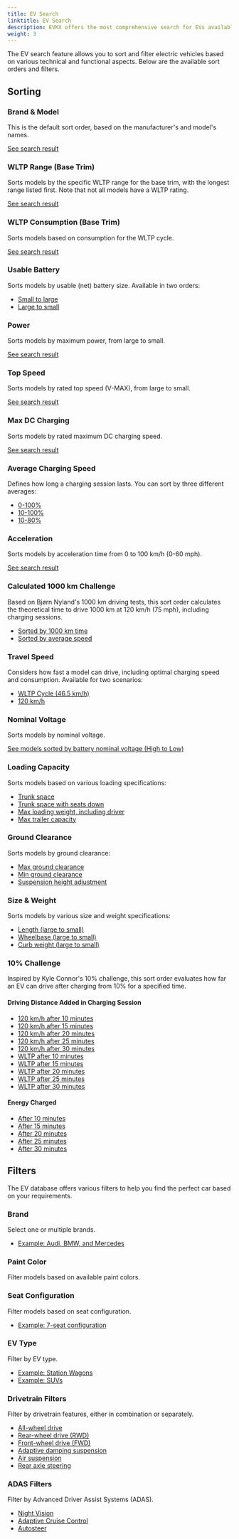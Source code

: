```yaml
---
title: EV Search
linktitle: EV Search
description: EVKX offers the most comprehensive search for EVs available online. This guide helps you get the most out of this feature.
weight: 3
---
```

<!-- markdownlint-disable MD033 -->

The EV search feature allows you to sort and filter electric vehicles based on various technical and functional aspects. Below are the available sort orders and filters.

## Sorting

### Brand & Model

This is the default sort order, based on the manufacturer's and model's names.

[See search result](/evsearch/)

### WLTP Range (Base Trim)

Sorts models by the specific WLTP range for the base trim, with the longest range listed first. Note that not all models have a WLTP rating.

[See search result](/evsearch/?sortOrder=RangeMinimumWltp)

### WLTP Consumption (Base Trim)

Sorts models based on consumption for the WLTP cycle.

[See search result](/evsearch/?sortOrder=WltpBasicConsumption)

### Usable Battery

Sorts models by usable (net) battery size. Available in two orders:

- [Small to large](/evsearch/?sortOrder=NetBattery)
- [Large to small](/evsearch/?sortOrder=NetBattery)

### Power

Sorts models by maximum power, from large to small.

[See search result](/evsearch/?sortOrder=PowerDesc)

### Top Speed

Sorts models by rated top speed (V-MAX), from large to small.

[See search result](/evsearch/?sortOrder=TopSpeedDesc)

### Max DC Charging

Sorts models by rated maximum DC charging speed.

[See search result](/evsearch/?sortOrder=MaxDCCharging)

### Average Charging Speed

Defines how long a charging session lasts. You can sort by three different averages:

- [0-100%](/evsearch/?sortOrder=AverageChargingSpeedDesc)
- [10-100%](/evsearch/?sortOrder=AverageChargingSpeed10100Desc)
- [10-80%](/evsearch/?sortOrder=AverageChargingSpeed1080Desc)

### Acceleration

Sorts models by acceleration time from 0 to 100 km/h (0-60 mph).

[See search result](/evsearch/?sortOrder=ZeroTo100)

### Calculated 1000 km Challenge

Based on Bjørn Nyland's 1000 km driving tests, this sort order calculates the theoretical time to drive 1000 km at 120 km/h (75 mph), including charging sessions.

- [Sorted by 1000 km time](/evsearch/?sortOrder=DrivingTime1000kmChallenge)
- [Sorted by average speed](/evsearch/?sortOrder=AverageSpeed1000kmChallengeDesc)

### Travel Speed

Considers how fast a model can drive, including optimal charging speed and consumption. Available for two scenarios:

- [WLTP Cycle (46.5 km/h)](/evsearch/?sortOrder=TravelSpeedWltpDesc)
- [120 km/h](/evsearch/?sortOrder=TravelSpeed120kmhDesc)

### Nominal Voltage

Sorts models by nominal voltage.

[See models sorted by battery nominal voltage (High to Low)](/evsearch/?sortOrder=NominalVoltage)

### Loading Capacity

Sorts models based on various loading specifications:

- [Trunk space](/evsearch/?sortOrder=TrunkSizeDesc)
- [Trunk space with seats down](/evsearch/?sortOrder=MaxTrunkSizeDesc)
- [Max loading weight, including driver](/evsearch/?sortOrder=MaxLoadDesc)
- [Max trailer capacity](/evsearch/?sortOrder=MaxTrailerSizeDesc)

### Ground Clearance

Sorts models by ground clearance:

- [Max ground clearance](/evsearch/?sortOrder=MaxGroundClearanceDesc)
- [Min ground clearance](/evsearch/?sortOrder=MaxGroundClearanceDesc)
- [Suspension height adjustment](/evsearch/?sortOrder=SuspensionHeightAdjustment)

### Size & Weight

Sorts models by various size and weight specifications:

- [Length (large to small)](/evsearch/?sortOrder=Length)
- [Wheelbase (large to small)](/evsearch/?sortOrder=Wheelbase)
- [Curb weight (large to small)](/evsearch/?sortOrder=WeightUnladenDINKg)

### 10% Challenge

Inspired by Kyle Connor's 10% challenge, this sort order evaluates how far an EV can drive after charging from 10% for a specified time.

#### Driving Distance Added in Charging Session

- [120 km/h after 10 minutes](/evsearch/?sortOrder=DrivingDistance120kmhCharged10Percent10Min)
- [120 km/h after 15 minutes](/evsearch/?sortOrder=DrivingDistance120kmhCharged10Percent15Min)
- [120 km/h after 20 minutes](/evsearch/?sortOrder=DrivingDistance120kmhCharged10Percent20Min)
- [120 km/h after 25 minutes](/evsearch/?sortOrder=DrivingDistance120kmhCharged10Percent25Min)
- [120 km/h after 30 minutes](/evsearch/?sortOrder=DrivingDistance120kmhCharged10Percent30Min)
- [WLTP after 10 minutes](/evsearch/?sortOrder=DrivingDistanceWltpCharged10Percent10Min)
- [WLTP after 15 minutes](/evsearch/?sortOrder=DrivingDistanceWltpCharged10Percent15Min)
- [WLTP after 20 minutes](/evsearch/?sortOrder=DrivingDistanceWltpCharged10Percent20Min)
- [WLTP after 25 minutes](/evsearch/?sortOrder=DrivingDistanceWltpCharged10Percent25Min)
- [WLTP after 30 minutes](/evsearch/?sortOrder=DrivingDistanceWltpCharged10Percent30Min)

#### Energy Charged

- [After 10 minutes](/evsearch/?sortOrder=EnergyCharged10Percent10Min)
- [After 15 minutes](/evsearch/?sortOrder=EnergyCharged10Percent15Min)
- [After 20 minutes](/evsearch/?sortOrder=EnergyCharged10Percent20Min)
- [After 25 minutes](/evsearch/?sortOrder=EnergyCharged10Percent25Min)
- [After 30 minutes](/evsearch/?sortOrder=EnergyCharged10Percent30Min)

## Filters

The EV database offers various filters to help you find the perfect car based on your requirements.

### Brand

Select one or multiple brands.

- [Example: Audi, BMW, and Mercedes](/evsearch/?evType=&brands=Audi%2CBMW%2CMercedes)

### Paint Color

Filter models based on available paint colors.

### Seat Configuration

Filter models based on seat configuration.

- [Example: 7-seat configuration](/evsearch/?seatConfiguration=7)

### EV Type

Filter by EV type.

- [Example: Station Wagons](/evsearch/?evType=StationWagon)
- [Example: SUVs](/evsearch/?evType=SUV)

### Drivetrain Filters

Filter by drivetrain features, either in combination or separately.

- [All-wheel drive](/evsearch/?allWheelDrive=true)
- [Rear-wheel drive (RWD)](/evsearch/?rWD=true)
- [Front-wheel drive (FWD)](/evsearch/?fWD=true)
- [Adaptive damping suspension](/evsearch/?adaptiveSuspension=true)
- [Air suspension](/evsearch/?airSuspension=true)
- [Rear axle steering](/evsearch/?rearAxleSteering=true)

### ADAS Filters

Filter by Advanced Driver Assist Systems (ADAS).

- [Night Vision](/evsearch/?nightVision=true)
- [Adaptive Cruise Control](/evsearch/?nightVision=true)
- [Autosteer](/evsearch/?autoSteer=true)